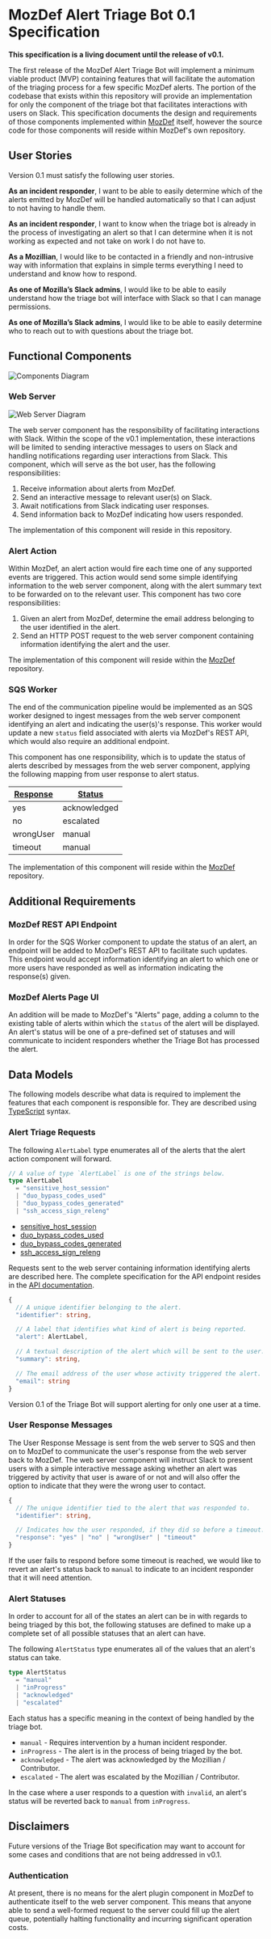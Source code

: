 # MozDef Alert Triage Bot 0.1 Specification

**This specification is a living document until the release of v0.1.**

The first release of the MozDef Alert Triage Bot will implement a minimum
viable product (MVP) containing features that will facilitate the automation
of the triaging process for a few specific MozDef alerts.  The portion of the
codebase that exists within this repository will provide an implementation for
only the component of the triage bot that facilitates interactions with users
on Slack.  This specification documents the design and requirements of those
components implemented within [MozDef](https://github.com/mozilla/mozdef)
itself, however the source code for those components will reside within
MozDef's own repository.

## User Stories

Version 0.1 must satisfy the following user stories.

**As an incident responder**, I want to be able to easily determine which of the
alerts emitted by MozDef will be handled automatically so that I can adjust to
not having to handle them.

**As an incident responder**, I want to know when the triage bot is already in
the process of investigating an alert so that I can determine when it is
not working as expected and not take on work I do not have to.

**As a Mozillian**, I would like to be contacted in a friendly and non-intrusive
way with information that explains in simple terms everything I need to
understand and know how to respond.

**As one of Mozilla’s Slack admins**, I would like to be able to easily
understand how the triage bot will interface with Slack so that I can
manage permissions.

**As one of Mozilla’s Slack admins**, I would like to be able to easily
determine who to reach out to with questions about the triage bot.

## Functional Components

![Components Diagram](../diagrams/bot_architecture.png)

### Web Server

![Web Server Diagram](../diagrams/web_server_architecture.png)

The web server component has the responsibility of facilitating interactions
with Slack.  Within the scope of the v0.1 implementation, these interactions
will be limited to sending interactive messages to users on Slack and handling
notifications regarding user interactions from Slack.  This component, which
will serve as the bot user, has the following responsibilities:

1. Receive information about alerts from MozDef.
2. Send an interactive message to relevant user(s) on Slack.
3. Await notifications from Slack indicating user responses.
4. Send information back to MozDef indicating how users responded.

The implementation of this component will reside in this repository.

### Alert Action

Within MozDef, an alert action would fire each time one of any supported events
are triggered.  This action would send some simple identifying information to
the web server component, along with the alert summary text to be forwarded on
to the relevant user.  This component has two core responsibilities:

1. Given an alert from MozDef, determine the email address belonging to the
user identified in the alert.
2. Send an HTTP POST request to the web server component containing information
identifying the alert and the user.

The implementation of this component will reside within the
[MozDef](https://github.com/mozilla/mozdef) repository.

### SQS Worker

The end of the communication pipeline would be implemented as an SQS worker
designed to ingest messages from the web server component identifying an alert
and indicating the user(s)'s response.  This worker would update a new `status`
field associated with alerts via MozDef's REST API, which would also require an
additional endpoint.

This component has one responsibility, which is to update the status of alerts
described by messages from the web server component, applying the following
mapping from user response to alert status.

| [Response](#user-response-messages) | [Status](#alert-statuses) |
| --------- | ------------ |
| yes       | acknowledged |
| no        | escalated    |
| wrongUser | manual       |
| timeout   | manual       |

The implementation of this component will reside within the
[MozDef](https://github.com/mozilla/mozdef) repository.

## Additional Requirements

### MozDef REST API Endpoint

In order for the SQS Worker component to update the status of an alert, an
endpoint will be added to MozDef's REST API to facilitate such updates.  This
endpoint would accept information identifying an alert to which one or more
users have responded as well as information indicating the response(s) given.

### MozDef Alerts Page UI

An addition will be made to MozDef's "Alerts" page, adding a column to the
existing table of alerts within which the `status` of the alert will be
displayed.  An alert's status will be one of a pre-defined set of statuses
and will communicate to incident responders whether the Triage Bot has
processed the alert.

## Data Models

The following models describe what data is required to implement the features
that each component is responsible for.  They are described using
[TypeScript](https://www.typescriptlang.org/docs/handbook/advanced-types.html)
syntax.

### Alert Triage Requests

The following `AlertLabel` type enumerates all of the alerts that the alert
action component will forward.

```typescript
// A value of type `AlertLabel` is one of the strings below.
type AlertLabel
  = "sensitive_host_session"
  | "duo_bypass_codes_used"
  | "duo_bypass_codes_generated"
  | "ssh_access_sign_releng"
```

* [sensitive_host_session](https://github.com/mozilla/mozdef_generic_alerts/blob/master/rules/ssh_open_crit.json)
* [duo_bypass_codes_used](https://github.com/mozilla/mozdef_generic_alerts/blob/master/rules/duosecurity_bypass_used.json)
* [duo_bypass_codes_generated](https://github.com/mozilla/mozdef_generic_alerts/blob/master/rules/duosecurity_bypass_generated.json)
* [ssh_access_sign_releng](https://github.com/mozilla/MozDef/blob/master/alerts/ssh_access_signreleng.py)

Requests sent to the web server containing information identifying alerts are
described here.  The complete specification for the API endpoint resides in
the [API documentation](../api/v0_1.md).

```typescript
{
  // A unique identifier belonging to the alert.
  "identifier": string,

  // A label that identifies what kind of alert is being reported.
  "alert": AlertLabel,

  // A textual description of the alert which will be sent to the user.
  "summary": string,

  // The email address of the user whose activity triggered the alert.
  "email": string
}
```

Version 0.1 of the Triage Bot will support alerting for only one user at a
time.

### User Response Messages

The User Response Message is sent from the web server to SQS and then on to
MozDef to communicate the user's response from the web server back to MozDef.
The web server component will instruct Slack to present users with a simple
interactive message asking whether an alert was triggered by activity that
user is aware of or not and will also offer the option to indicate that they
were the wrong user to contact.

```typescript
{
  // The unique identifier tied to the alert that was responded to.
  "identifier": string,

  // Indicates how the user responded, if they did so before a timeout.
  "response": "yes" | "no" | "wrongUser" | "timeout"
}
```

If the user fails to respond before some timeout is reached, we would like to
revert an alert's status back to `manual` to indicate to an incident responder
that it will need attention.

### Alert Statuses

In order to account for all of the states an alert can be in with regards to
being triaged by this bot, the following statuses are defined to make up a
complete set of all possible statuses that an alert can have.

The following `AlertStatus` type enumerates all of the values that an alert's
status can take.

```typescript
type AlertStatus
  = "manual"
  | "inProgress"
  | "acknowledged"
  | "escalated"
```

Each status has a specific meaning in the context of being handled by the
triage bot.

* `manual` - Requires intervention by a human incident responder.
* `inProgress` - The alert is in the process of being triaged by the bot.
* `acknowledged` - The alert was acknowledged by the Mozillian / Contributor.
* `escalated` - The alert was escalated by the Mozillian / Contributor.

In the case where a user responds to a question with `invalid`, an alert's
status will be reverted back to `manual` from `inProgress`.

## Disclaimers

Future versions of the Triage Bot specification may want to account for some
cases and conditions that are not being addressed in v0.1.

### Authentication

At present, there is no means for the alert plugin component in MozDef to
authenticate itself to the web server component.  This means that anyone able
to send a well-formed request to the server could fill up the alert queue,
potentially halting functionality and incurring significant operation costs.
